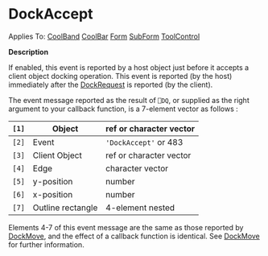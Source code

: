 




<h1 class="heading"><span class="name">DockAccept</span></h1>

Applies To: [CoolBand](../a-z/coolband.md) [CoolBar](../a-z/coolbar.md) [Form](../a-z/form.md) [SubForm](../a-z/subform.md) [ToolControl](../a-z/toolcontrol.md)


**Description**


If enabled, this event is reported by a host object just before it accepts a client object docking operation. This event is reported (by the host) immediately after the [DockRequest](../a-z/dockrequest.md) is reported (by the client).


The event message reported as the result of `⎕DQ`, or supplied as the right argument to your callback function, is a 7-element vector as follows :


| `[1]` | Object | ref or character vector |
| --- | --- | ---  |
| `[2]` | Event | `'DockAccept'` or 483 |
| `[3]` | Client Object | ref or character vector |
| `[4]` | Edge | character vector |
| `[5]` | y-position | number |
| `[6]` | x-position | number |
| `[7]` | Outline rectangle | 4-element nested |


Elements 4-7 of this event message are the same as those reported by [DockMove](../a-z/dockmove.md), and the effect of a callback function is identical. See [DockMove](../a-z/dockmove.md) for further information.



